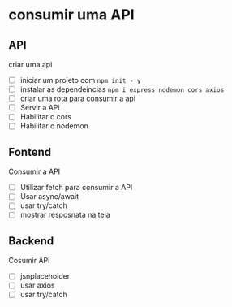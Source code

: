 # consumir uma API


## API
criar uma api
- [ ] iniciar um projeto com `npm init - y`
- [ ] instalar as dependeincias `npm i express nodemon cors axios`
- [ ] criar uma rota para consumir a api
- [ ] Servir a APi
- [ ] Habilitar o cors
- [ ] Habilitar o nodemon

## Fontend
Consumir a API

- [ ] Utilizar fetch para consumir a API 
- [ ] Usar async/await
- [ ] usar try/catch
- [ ] mostrar resposnata na tela

## Backend
Cosumir APi
- [ ] jsnplaceholder
- [ ] usar axios
- [ ] usar try/catch